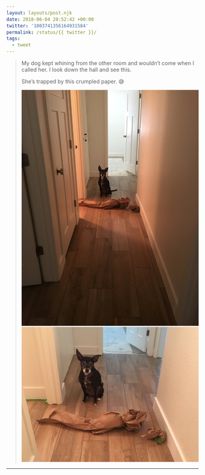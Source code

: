 ```yaml
---
layout: layouts/post.njk
date: 2018-06-04 20:52:42 +00:00
twitter: '1003741356164931584'
permalink: /status/{{ twitter }}/
tags: 
  - tweet
---
```


> My dog kept whining from the other room and wouldn’t come when I called her. I look down the hall and see this.
> 
> She’s trapped by this crumpled paper. 😅 
> 
> ![A hallway with a dog sitting at one end behind a long piece of crumpled butcher paper.](/img/1003741356164931584-De4BbhBV4AEMCse.jpg)
> ![A closeup of the dog and the crumpled paper.](/img/1003741356164931584-De4Bbg_UEAAW_an.jpg)

---
